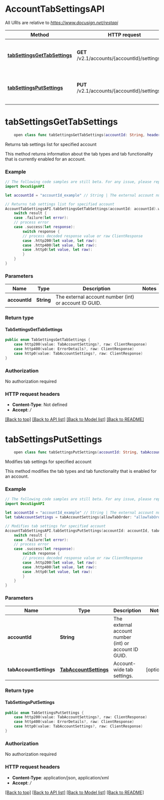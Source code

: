 # AccountTabSettingsAPI

All URIs are relative to *https://www.docusign.net/restapi*

Method | HTTP request | Description
------------- | ------------- | -------------
[**tabSettingsGetTabSettings**](AccountTabSettingsAPI.md#tabsettingsgettabsettings) | **GET** /v2.1/accounts/{accountId}/settings/tabs | Returns tab settings list for specified account
[**tabSettingsPutSettings**](AccountTabSettingsAPI.md#tabsettingsputsettings) | **PUT** /v2.1/accounts/{accountId}/settings/tabs | Modifies tab settings for specified account


# **tabSettingsGetTabSettings**
```swift
    open class func tabSettingsGetTabSettings(accountId: String, headers: HTTPHeaders = DocuSignAPI.customHeaders, beforeSend: (inout ClientRequest) throws -> () = { _ in }) -> EventLoopFuture<TabSettingsGetTabSettings>
```

Returns tab settings list for specified account

This method returns information about the tab types and tab functionality that is currently enabled for an account.

### Example 
```swift
// The following code samples are still beta. For any issue, please report via http://github.com/OpenAPITools/openapi-generator/issues/new
import DocuSignAPI

let accountId = "accountId_example" // String | The external account number (int) or account ID GUID.

// Returns tab settings list for specified account
AccountTabSettingsAPI.tabSettingsGetTabSettings(accountId: accountId).whenComplete { result in
    switch result {
    case .failure(let error):
    // process error
    case .success(let response):
        switch response {
        // process decoded response value or raw ClientResponse
        case .http200(let value, let raw):
        case .http400(let value, let raw):
        case .http0(let value, let raw):
        }
    }
}
```

### Parameters

Name | Type | Description  | Notes
------------- | ------------- | ------------- | -------------
 **accountId** | **String** | The external account number (int) or account ID GUID. | 

### Return type

#### TabSettingsGetTabSettings

```swift
public enum TabSettingsGetTabSettings {
    case http200(value: TabAccountSettings?, raw: ClientResponse)
    case http400(value: ErrorDetails?, raw: ClientResponse)
    case http0(value: TabAccountSettings?, raw: ClientResponse)
}
```

### Authorization

No authorization required

### HTTP request headers

 - **Content-Type**: Not defined
 - **Accept**: */*

[[Back to top]](#) [[Back to API list]](../README.md#documentation-for-api-endpoints) [[Back to Model list]](../README.md#documentation-for-models) [[Back to README]](../README.md)

# **tabSettingsPutSettings**
```swift
    open class func tabSettingsPutSettings(accountId: String, tabAccountSettings: TabAccountSettings? = nil, headers: HTTPHeaders = DocuSignAPI.customHeaders, beforeSend: (inout ClientRequest) throws -> () = { _ in }) -> EventLoopFuture<TabSettingsPutSettings>
```

Modifies tab settings for specified account

This method modifies the tab types and tab functionality that is enabled for an account.

### Example 
```swift
// The following code samples are still beta. For any issue, please report via http://github.com/OpenAPITools/openapi-generator/issues/new
import DocuSignAPI

let accountId = "accountId_example" // String | The external account number (int) or account ID GUID.
let tabAccountSettings = tabAccountSettings(allowTabOrder: "allowTabOrder_example", allowTabOrderMetadata: nil, approveDeclineTabsEnabled: "approveDeclineTabsEnabled_example", approveDeclineTabsMetadata: nil, calculatedFieldsEnabled: "calculatedFieldsEnabled_example", calculatedFieldsMetadata: nil, checkboxTabsEnabled: "checkboxTabsEnabled_example", checkBoxTabsMetadata: nil, dataFieldRegexEnabled: "dataFieldRegexEnabled_example", dataFieldRegexMetadata: nil, dataFieldSizeEnabled: "dataFieldSizeEnabled_example", dataFieldSizeMetadata: nil, drawTabsEnabled: "drawTabsEnabled_example", drawTabsMetadata: nil, firstLastEmailTabsEnabled: "firstLastEmailTabsEnabled_example", firstLastEmailTabsMetadata: nil, listTabsEnabled: "listTabsEnabled_example", listTabsMetadata: nil, noteTabsEnabled: "noteTabsEnabled_example", noteTabsMetadata: nil, radioTabsEnabled: "radioTabsEnabled_example", radioTabsMetadata: nil, savingCustomTabsEnabled: "savingCustomTabsEnabled_example", savingCustomTabsMetadata: nil, senderToChangeTabAssignmentsEnabled: "senderToChangeTabAssignmentsEnabled_example", senderToChangeTabAssignmentsMetadata: nil, sharedCustomTabsEnabled: "sharedCustomTabsEnabled_example", sharedCustomTabsMetadata: nil, tabDataLabelEnabled: "tabDataLabelEnabled_example", tabDataLabelMetadata: nil, tabLocationEnabled: "tabLocationEnabled_example", tabLocationMetadata: nil, tabLockingEnabled: "tabLockingEnabled_example", tabLockingMetadata: nil, tabScaleEnabled: "tabScaleEnabled_example", tabScaleMetadata: nil, tabTextFormattingEnabled: "tabTextFormattingEnabled_example", tabTextFormattingMetadata: nil, textTabsEnabled: "textTabsEnabled_example", textTabsMetadata: nil) // TabAccountSettings | Account-wide tab settings. (optional)

// Modifies tab settings for specified account
AccountTabSettingsAPI.tabSettingsPutSettings(accountId: accountId, tabAccountSettings: tabAccountSettings).whenComplete { result in
    switch result {
    case .failure(let error):
    // process error
    case .success(let response):
        switch response {
        // process decoded response value or raw ClientResponse
        case .http200(let value, let raw):
        case .http400(let value, let raw):
        case .http0(let value, let raw):
        }
    }
}
```

### Parameters

Name | Type | Description  | Notes
------------- | ------------- | ------------- | -------------
 **accountId** | **String** | The external account number (int) or account ID GUID. | 
 **tabAccountSettings** | [**TabAccountSettings**](TabAccountSettings.md) | Account-wide tab settings. | [optional] 

### Return type

#### TabSettingsPutSettings

```swift
public enum TabSettingsPutSettings {
    case http200(value: TabAccountSettings?, raw: ClientResponse)
    case http400(value: ErrorDetails?, raw: ClientResponse)
    case http0(value: TabAccountSettings?, raw: ClientResponse)
}
```

### Authorization

No authorization required

### HTTP request headers

 - **Content-Type**: application/json, application/xml
 - **Accept**: */*

[[Back to top]](#) [[Back to API list]](../README.md#documentation-for-api-endpoints) [[Back to Model list]](../README.md#documentation-for-models) [[Back to README]](../README.md)

